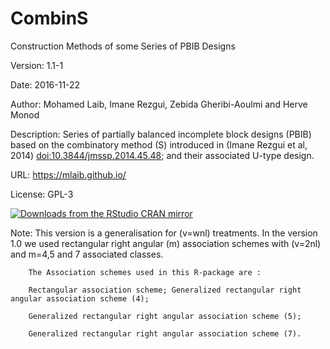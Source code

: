 # CombinS

Construction Methods of some Series of PBIB Designs

Version: 1.1-1

Date: 2016-11-22

Author: Mohamed Laib, Imane Rezgui, Zebida Gheribi-Aoulmi and Herve Monod

Description: Series of partially balanced incomplete block designs (PBIB) based on the combinatory method (S) introduced in (Imane Rezgui et al, 2014) <doi:10.3844/jmssp.2014.45.48>; and their associated U-type design.

URL: https://mlaib.github.io/

License: GPL-3

[![Downloads from the RStudio CRAN mirror](http://cranlogs.r-pkg.org/badges/grand-total/CombinS)](http://cran.rstudio.com/package=CombinS)


Note: This version is a generalisation for (v=wnl) treatments. In the
        version 1.0 we used rectangular right angular (m) association
        schemes with (v=2nl) and m=4,5 and 7 associated classes.
        
        The Association schemes used in this R-package are : 
        
        Rectangular association scheme; Generalized rectangular right angular association scheme (4); 
        
        Generalized rectangular right angular association scheme (5); 
        
        Generalized rectangular right angular association scheme (7).
